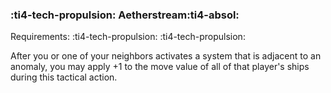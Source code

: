 ### :ti4-tech-propulsion: **Aetherstream**:ti4-absol:

Requirements: :ti4-tech-propulsion: :ti4-tech-propulsion:

After you or one of your neighbors activates a system that is adjacent to an anomaly, you may apply +1 to the move value of all of that player's ships during this tactical action.
